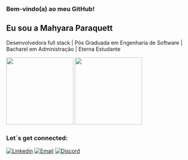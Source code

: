 ### Bem-vindo(a) ao meu GitHub!
## Eu sou a Mahyara Paraquett

Desenvolvedora full stack | Pós Graduada em Engenharia de Software | Bacharel em Administração | Eterna Estudante 

<div>
  <img height="180em" src="https://github-readme-stats.vercel.app/api?username=MahyParaquett&show_icons=true&theme=radical"/>
  <img height="180em" src="https://github-readme-stats.vercel.app/api/top-langs/?username=MahyParaquett&layout=compact&theme=radical"/>
</div>

### Let´s get connected:
 [![Linkedin](https://img.shields.io/badge/LinkedIn-0077B5?style=for-the-badge&logo=linkedin&logoColor=white)](https://www.linkedin.com/in/mahyara-paraquett/)
[![Email](https://img.shields.io/badge/Gmail-D14836?style=for-the-badge&logo=gmail&logoColor=white)](https://criarmeulink.com.br/u/1691693259)
[![Discord](https://img.shields.io/badge/Discord-7289DA?style=for-the-badge&logo=discord&logoColor=white)](https://discord.com/channels/@Mahyara#9996)
